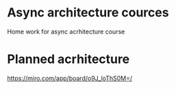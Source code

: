 # Async architecture cources
Home work for async acrhitecture course

# Planned acrhitecture
https://miro.com/app/board/o9J_loThS0M=/
